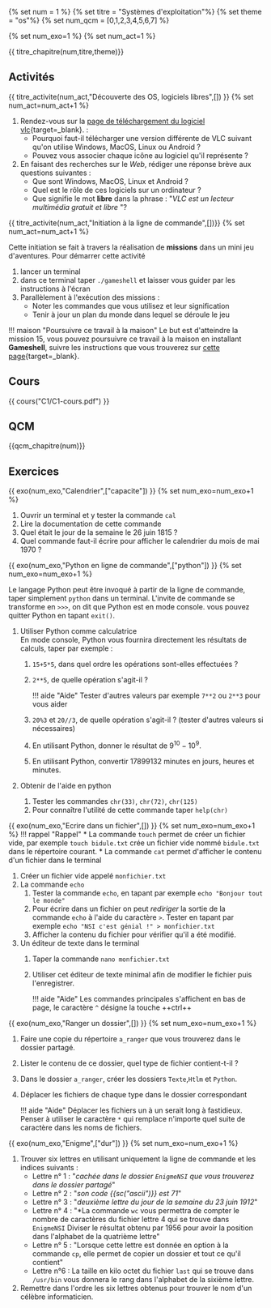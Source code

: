 
{% set num = 1 %}
{% set titre = "Systèmes d'exploitation"%}
{% set theme = "os"%}
{% set num_qcm = [0,1,2,3,4,5,6,7] %}

{% set num_exo=1 %}
{% set num_act=1 %}



{{ titre_chapitre(num,titre,theme)}}
 
## Activités 

{{ titre_activite(num_act,"Découverte des OS, logiciels libres",[]) }}
{% set num_act=num_act+1 %}


1. Rendez-vous sur la  [page de téléchargement du logiciel vlc](https://www.videolan.org/vlc/index.fr.html){target=_blank}. :
    * Pourquoi faut-il télécharger une version différente de VLC suivant qu'on utilise Windows, MacOS, Linux ou Android ?
    * Pouvez vous associer chaque icône au logiciel qu'il représente ?
2. En faisant  des recherches sur le *Web*, rédiger une réponse brève aux questions suivantes :
    * Que sont Windows, MacOS, Linux et Android ?
    * Quel est le rôle de ces logiciels sur un ordinateur ?
    * Que signifie le mot **libre** dans la phrase : "*VLC est un lecteur multimédia gratuit et libre* "?

{{ titre_activite(num_act,"Initiation à la ligne de commande",[])}}
{% set num_act=num_act+1 %}


Cette initiation se fait à travers la réalisation de **missions** dans un mini jeu d'aventures. Pour démarrer cette activité

1. lancer un terminal 
2. dans ce terminal taper `./gameshell` et laisser vous guider par les instructions à l'écran
3. Parallèlement à l'exécution des missions :
    * Noter les commandes que vous utilisez et leur signification
    * Tenir à jour un plan du monde dans lequel se déroule le jeu

!!! maison "Poursuivre ce travail à la maison"
    Le but est d'atteindre la mission 15, vous pouvez  poursuivre ce travail à la maison en installant **Gameshell**, suivre les instructions que vous trouverez sur [cette page](https://linuxfr.org/news/gameshell-le-retour){target=_blank}.

## Cours

{{ cours("C1/C1-cours.pdf") }}




## QCM

{{qcm_chapitre(num)}}


## Exercices

{{ exo(num_exo,"Calendrier",["capacite"]) }}
{% set num_exo=num_exo+1 %}
1. Ouvrir un terminal et y tester la commande ``cal``
2. Lire la documentation de cette commande
3. Quel était le jour de la semaine le 26 juin 1815 ?
4. Quel commande faut-il écrire pour afficher le calendrier du mois de mai 1970 ?

{{ exo(num_exo,"Python en ligne de commande",["python"]) }}
{% set num_exo=num_exo+1 %}

Le langage Python peut être invoqué à partir de la ligne de commande, taper simplement `python` dans un terminal. L'invite de commande se transforme en `>>>`, on dit que Python est en mode console. vous pouvez quitter Python en tapant `exit()`.

1. Utiliser Python comme calculatrice <br>En mode console, Python vous fournira directement les résultats de calculs, taper par exemple  :
    1. `15+5*5`, dans quel ordre les opérations sont-elles effectuées ?
    2. `2**5`, de quelle opération s'agit-il ?

        !!! aide "Aide"
            Tester d'autres valeurs par exemple `7**2` ou `2**3` pour vous aider

    3. `20%3`  et  `20//3`, de quelle opération s'agit-il ? (tester d'autres valeurs si nécessaires)
    4. En utilisant Python, donner le résultat de $9^{10} - 10^9$.
    5. En utilisant Python, convertir 17899132 minutes en jours, heures et minutes. 

2. Obtenir de l'aide en python
    1. Tester les commandes `chr(33)`,  `chr(72)`, `chr(125)`
    2. Pour connaître l'utilité de cette commande taper `help(chr)`

{{ exo(num_exo,"Ecrire dans un fichier",[]) }}
{% set num_exo=num_exo+1 %}
!!! rappel "Rappel"
    * La commande `touch` permet de créer un fichier vide, par exemple `touch bidule.txt` crée un fichier vide nommé `bidule.txt` dans le répertoire courant.
    * La commande `cat` permet d'afficher le contenu d'un fichier dans le terminal
1. Créer un fichier vide appelé `monfichier.txt`
1. La commande `echo`
    1. Tester la commande `echo`, en tapant par exemple `echo "Bonjour tout le monde"`
    2. Pour écrire dans un fichier on peut *rediriger* la sortie de la commande `echo` à l'aide du caractère `>`. Tester en tapant par exemple `echo "NSI c'est génial !" > monfichier.txt`
    3. Afficher la contenu du fichier pour vérifier qu'il a été modifié.
2. Un éditeur de texte dans le terminal
    1. Taper la commande `nano monfichier.txt`
    2. Utiliser cet éditeur de texte minimal afin de modifier le fichier puis l'enregistrer.

        !!! aide "Aide"
            Les commandes principales s'affichent en bas de page, le caractère `^` désigne la touche ++ctrl++ 

{{ exo(num_exo,"Ranger un dossier",[]) }}
{% set num_exo=num_exo+1 %}

1. Faire une copie du répertoire `a_ranger` que vous trouverez dans le dossier partagé.
2. Lister le contenu de ce dossier, quel type de fichier contient-t-il ?
3. Dans le dossier `a_ranger`, créer les dossiers `Texte`,`Htlm` et `Python`. 
4. Déplacer les fichiers de chaque type dans le dossier correspondant

    !!! aide "Aide"
            Déplacer les fichiers un à un serait long à fastidieux. Penser à utiliser le caractère `*` qui remplace n'importe quel suite de caractère dans les noms de fichiers.

{{ exo(num_exo,"Enigme",["dur"]) }}
{% set num_exo=num_exo+1 %}
1. Trouver six lettres en utilisant uniquement la ligne de commande et les indices suivants :
    * Lettre n° 1 : "*cachée dans le dossier `EnigmeNSI` que vous trouverez dans le dossier partagé*"
    * Lettre n° 2 : "*son code {{sc("ascii")}} est 71*"
    * Lettre n° 3 : "*deuxième lettre du jour de la semaine du 23 juin 1912*"
    * Lettre n° 4 : "*La commande `wc` vous permettra de compter le nombre de caractères du fichier lettre 4 qui se trouve dans `EnigmeNSI` Diviser le résultat obtenu par 1956 pour avoir la position dans l'alphabet de la quatrième lettre"
    * Lettre n° 5 : "Lorsque cette lettre est donnée en option à la commande `cp`, elle permet de copier un dossier et tout ce qu'il contient"
    * Lettre n°6 : La taille en kilo octet du fichier `last` qui se trouve dans `/usr/bin` vous donnera le rang dans l'alphabet de la sixième lettre.
2. Remettre dans l'ordre les six lettres obtenus pour trouver le nom d'un célèbre informaticien.



